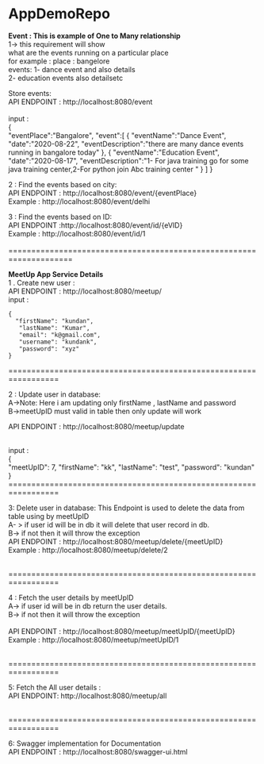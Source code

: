 # AppDemoRepo

<B>Event : This is example of One to Many relationship</B><br/>
1-> this requirement will show <br/>
 what are the events running on a particular place <br/>
 for example  : place : bangelore<br/>
 		events: 1- dance event and also details <br/>
			2- education events also detailsetc<br/>
			
Store events:<br/>
API ENDPOINT : http://localhost:8080/event <br/>
<br/>input :<br/>
{	
	"eventPlace":"Bangalore",
	"event":[
			{
				"eventName":"Dance Event",
				"date":"2020-08-22",
				"eventDescription":"there are many dance events running in bangalore today"
			},
			{
				"eventName":"Education Event",
				"date":"2020-08-17",
				"eventDescription":"1- For java training go for some java training center,2-For python join Abc training center "
			}
		]
}
<br/>

2 : Find the events based on city:<br/>
API ENDPOINT  : http://localhost:8080/event/{eventPlace} <br/>
Example  : http://localhost:8080/event/delhi

3 : Find the events based on ID:<br/>
API ENDPOINT  :http://localhost:8080/event/id/{eVID} <br/>
Example  : http://localhost:8080/event/id/1
<br/>  
====================================================================<br/>

<b>MeetUp App Service Details</b><br/>
1 . Create new user :<br/>
 API ENDPOINT : http://localhost:8080/meetup/
<br/>input :
	
	{
	  "firstName": "kundan",
       "lastName": "Kumar",
       "email": "k@gmail.com",
       "username": "kundank",
       "password": "xyz"
	}

=================================================================<br/>

2 : Update user in database:<br/>
	A->Note: Here i am updating only firstName , lastName and password<br/>
	B->meetUpID must valid in table then only update will work<br/>

 API ENDPOINT : http://localhost:8080/meetup/update
 
</br>input :</br>
{	
  "meetUpID": 7,
  "firstName": "kk",
  "lastName": "test",
  "password": "kundan"
}
</br>=================================================================<br/>


3: Delete user in database:
   This Endpoint is used to delete the data from table using by meetUpID<br/> 
	A- > if user id will be in db it will delete that user record in db.<br/>
 	B-> if not then it will throw the exception<br/>
        API ENDPOINT :  http://localhost:8080/meetup/delete/{meetUpID}<br/>
        Example :       http://localhost:8080/meetup/delete/2

</br>=================================================================<br/>

4 : Fetch the user details by meetUpID<br/>
    A-> if user id will be in db return the user details.<br/>
    B-> if not then it will throw the exception<br/>	
    API ENDPOINT :  http://localhost:8080/meetup/meetUpID/{meetUpID}
<br/>Example : http://localhost:8080/meetup/meetUpID/1 


</br>=================================================================<br/>

5: Fetch the All user details :<br/>
   API ENDPOINT: http://localhost:8080/meetup/all

</br>=================================================================<br/>

6: Swagger implementation for Documentation<br/>
   API ENDPOINT : http://localhost:8080/swagger-ui.html





